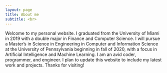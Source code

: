 ```yaml
---
layout: page
title: About me
subtitle: <br>
---
```


Welcome to my personal website. I graduated from the University of Miami in 2019 with a double major in Finance and Computer Science. I will pursue a Master’s in Science in Engineering in Computer and Information Science at the University of Pennsylvania beginning in fall of 2020, with a focus in Artificial Intelligence and Machine Learning. I am an avid coder, programmer, and engineer. I plan to update this website to include my latest work and projects. Thanks for visiting! 
